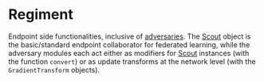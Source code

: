 # Regiment
Endpoint side functionalities, inclusive of [adversaries](regiment/adversaries).
The [Scout](regiment/scout) object is the basic/standard endpoint
collaborator for federated learning, while the adversary modules each act either as modifiers for [Scout](regiment/scout)
instances (with the function `convert`) or as update transforms at the network level (with the `GradientTransform` objects).